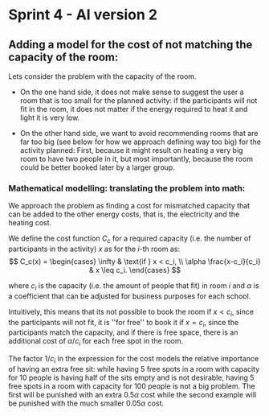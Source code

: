 # Sprint 4 - AI version 2

## Adding a model for the cost of not matching the capacity of the room:

Lets consider the problem with the capacity of the room.

- On the one hand side, it does not make sense to suggest the user a room that is too small for the planned activity: if the participants will not fit in the room, it does not matter if the energy required to heat it and light it is very low.

-  On the other hand side, we want to avoid recommending rooms that are far too big (see below for how we approach defining way too big) for the activity planned: First, because it might result on heating a very big room to have two people in it, but most importantly, because the room could be better booked later by a larger group.

### Mathematical modelling: translating the problem into math:

We approach the problem as finding a cost for mismatched capacity that can be added to the other energy costs, that is, the electricity and the heating cost.

We define the cost function $C_c$ for a required capacity (i.e. the number of participants in the activity) $x$ as for the $i$-th room as:
$$
C_c(x) = \begin{cases}
\infty & \text{if } x < c_i, \\
\alpha \frac{x-c_i}{c_i} & x \leq c_i.
\end{cases}
$$

where $c_i$ is the capacity (i.e. the amount of people that fit) in room $i$ and $\alpha$ is a coefficient that can be adjusted for business purposes for each school.

Intuitively, this means that its not possible to book the room if $x < c_i$, since the participants will not fit, it is ''for free'' to book it if $x=c_i$, since the participants match the capacity, and if there is free space, there is an additional cost of $\alpha/c_i$ for each free spot in the room.

The factor $1/c_i$ in the expression for the cost models the relative importance of having an extra free sit: while having 5 free spots in a room with capacity for 10 people is having half of the sits empty and is not desirable, having 5 free spots in a room with capacity for 100 people is not a big problem. The first will be punished with an extra $0.5\alpha$ cost while the second example will be punished with the much smaller $0.05\alpha$ cost.
